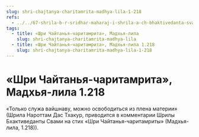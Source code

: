 ```yaml
---
slug: shri-chajtanya-charitamrita-madhya-lila-1-218
refs:
  - ../../67-shrila-b-r-sridhar-maharaj-i-shrila-a-ch-bhaktivedanta-svami-prabhupada/1067-1973-03-17-2-sovmestnaya-lektsiya-shrily-b-r-shridhara-maharadzha-i-a-ch-bhaktivedanty-svami-prabhupady.md
tags:
  - title: «Шри Чайтанья-чаритамрита», Мадхья-лила
    slug: shri-chajtanya-charitamrita-madhya-lila
  - title: «Шри Чайтанья-чаритамрита», Мадхья-лила 1.218
    slug: shri-chajtanya-charitamrita-madhya-lila-1-218
---
```


# «Шри Чайтанья-чаритамрита», Мадхья-лила 1.218

«Только служа вайшнаву, можно освободиться из плена материи» (Шрила Нароттам Дас Тхакур, приводится в комментарии Шрилы Бхактиведанты Свами на стих «Шри Чайтанья-чаритамриты» (Мадхья-лила, 1.218)).

